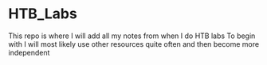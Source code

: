 # HTB_Labs
This repo is where I will add all my notes from when I do HTB labs
To begin with I will most likely use other resources quite often and then become more independent
